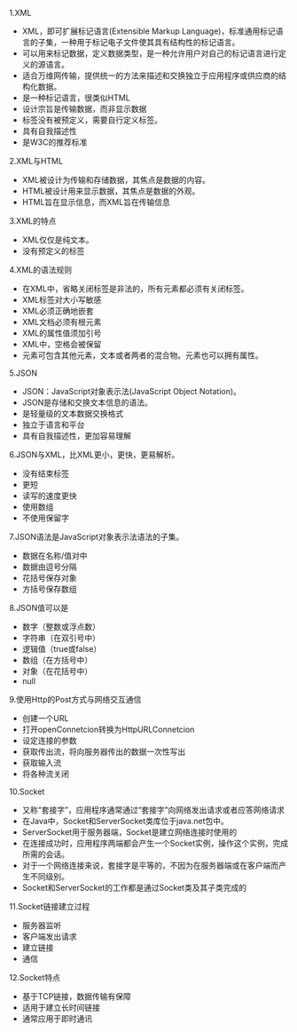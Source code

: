 1.XML
- XML，即可扩展标记语言(Extensible Markup Language)，标准通用标记语言的子集，一种用于标记电子文件使其具有结构性的标记语言。
- 可以用来标记数据，定义数据类型，是一种允许用户对自己的标记语言进行定义的源语言。
- 适合万维网传输，提供统一的方法来描述和交换独立于应用程序或供应商的结构化数据。
- 是一种标记语言，很类似HTML
- 设计宗旨是传输数据，而非显示数据
- 标签没有被预定义，需要自行定义标签。
- 具有自我描述性
- 是W3C的推荐标准

2.XML与HTML
- XML被设计为传输和存储数据，其焦点是数据的内容。
- HTML被设计用来显示数据，其焦点是数据的外观。
- HTML旨在显示信息，而XML旨在传输信息

3.XML的特点
- XML仅仅是纯文本。
- 没有预定义的标签

4.XML的语法规则
- 在XML中，省略关闭标签是非法的，所有元素都必须有关闭标签。
- XML标签对大小写敏感
- XML必须正确地嵌套
- XML文档必须有根元素
- XML的属性值须加引号
- XML中，空格会被保留
- 元素可包含其他元素，文本或者两者的混合物。元素也可以拥有属性。

5.JSON
- JSON：JavaScript对象表示法(JavaScript Object Notation)。
- JSON是存储和交换文本信息的语法。
- 是轻量级的文本数据交换格式
- 独立于语言和平台
- 具有自我描述性，更加容易理解

6.JSON与XML，比XML更小，更快，更易解析。
- 没有结束标签
- 更短
- 读写的速度更快
- 使用数组
- 不使用保留字

7.JSON语法是JavaScript对象表示法语法的子集。
- 数据在名称/值对中
- 数据由逗号分隔
- 花括号保存对象
- 方括号保存数组

8.JSON值可以是
- 数字（整数或浮点数）
- 字符串（在双引号中）
- 逻辑值（true或false）
- 数组（在方括号中）
- 对象（在花括号中）
- null

9.使用Http的Post方式与网络交互通信
- 创建一个URL
- 打开openConnetcion转换为HttpURLConnetcion
- 设定连接的参数
- 获取传出流，将向服务器传出的数据一次性写出
- 获取输入流
- 将各种流关闭

10.Socket
- 又称“套接字”，应用程序通常通过“套接字”向网络发出请求或者应答网络请求
- 在Java中，Socket和ServerSocket类库位于java.net包中。
- ServerSocket用于服务器端，Socket是建立网络连接时使用的
- 在连接成功时，应用程序两端都会产生一个Socket实例，操作这个实例，完成所需的会话。
- 对于一个网络连接来说，套接字是平等的，不因为在服务器端或在客户端而产生不同级别。
- Socket和ServerSocket的工作都是通过Socket类及其子类完成的

11.Socket链接建立过程
- 服务器监听
- 客户端发出请求
- 建立链接
- 通信

12.Socket特点
- 基于TCP链接，数据传输有保障
- 适用于建立长时间链接
- 通常应用于即时通讯

